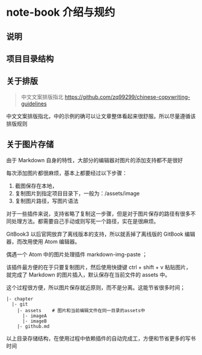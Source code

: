 # note-book 介绍与规约
<demo-01/>

## 说明

## 项目目录结构


## 关于排版

> 中文文案排版指北 https://github.com/zq99299/chinese-copywriting-guidelines

中文文案排版指北，中的示例的确可以让文章整体看起来很舒服。所以尽量遵循该排版规则

## 关于图片存储

由于 Markdown 自身的特性，大部分的编辑器对图片的添加支持都不是很好

每次添加图片都很麻烦，基本上都要经过以下步骤：

1. 截图保存在本地，
2. 复制图片到指定项目目录下，一般为：/assets/image
3. 复制图片路径，写图片语法

对于一些插件来说，支持省略了复制这一步骤，但是对于图片保存的路径有很多不同处理方法。都需要自己手动或则写死一个路径，实在是很麻烦。

GitBook3 以后官网放弃了离线版本的支持，所以就丢掉了离线版的 GitBook 编辑器，而改用使用 Atom 编辑器。

偶遇一个 Atom 中的图片处理插件 markdown-img-paste ；

该插件最方便的在于只要复制图片，然后使用快捷键 ctrl + shift + v 粘贴图片，
就完成了 Markdown 的图片插入，默认保存在当前文件的 assets 中。

这个过程很方便，所以图片保存就近原则，而不是分离。这能节省很多时间；

```
|- chapter
  |- git
    |- assets    # 图片和当前编辑文件在同一目录的assets中
      |- imageA  
      |- imageB
    |- github.md   
```
以上目录存储结构，在使用过程中依赖插件的自动完成工，方便和节省更多的写书时间